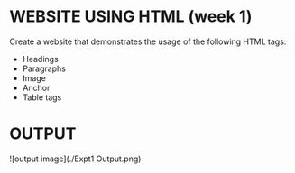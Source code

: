 # WEBSITE USING HTML (week 1)

Create a website that demonstrates the usage of the following HTML tags:

- Headings
- Paragraphs
- Image
- Anchor
- Table tags

# OUTPUT

![output image](./Expt1 Output.png)
